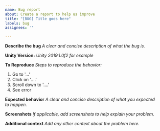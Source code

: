 ```yaml
---
name: Bug report
about: Create a report to help us improve
title: "[BUG] Title goes here"
labels: bug
assignees: ''

---
```


**Describe the bug**
_A clear and concise description of what the bug is._

**Unity Version:**
_Unity 2019.1.0f2 for example_

**To Reproduce**
_Steps to reproduce the behavior:_

1. Go to '...'
2. Click on '....'
3. Scroll down to '....'
4. See error

**Expected behavior**
_A clear and concise description of what you expected to happen._

**Screenshots**
_If applicable, add screenshots to help explain your problem._

**Additional context**
_Add any other context about the problem here._
